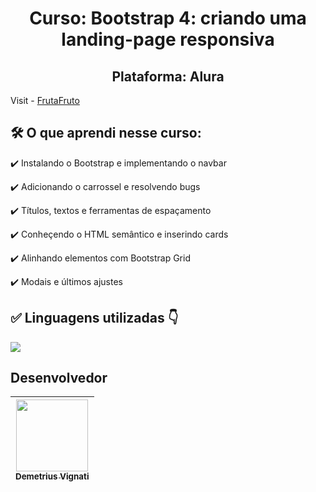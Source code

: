 <h1 align="center">Curso: Bootstrap 4: criando uma landing-page responsiva</h1>
<h2 align="center">Plataforma: Alura</h2>

Visit - [FrutaFruto](https://www.google.com)

<!-- <img width="960" alt="Imagem do site" src="https://github.com/demetriusvas/robotron-2000/blob/77ae8d47575f760ee186c18de86bcb9796d18995/img/screenshot-robotron-2000.png"> -->

## 🛠️ O que aprendi nesse curso:

:heavy_check_mark: Instalando o Bootstrap e implementando o navbar

:heavy_check_mark: Adicionando o carrossel e resolvendo bugs

:heavy_check_mark: Títulos, textos e ferramentas de espaçamento

:heavy_check_mark: Conheçendo o HTML semântico e inserindo cards

:heavy_check_mark: Alinhando elementos com Bootstrap Grid

:heavy_check_mark: Modais e últimos ajustes


## ✅ Linguagens utilizadas 👇

<p align="left">
  <a href="#">
    <img src="https://skillicons.dev/icons?i=html,css,bootstrap" />
  </a>
</p>



## Desenvolvedor

| [<img src="https://avatars.githubusercontent.com/u/22012261?s=400&v=4" width=115><br><sub>Demetrius Vignati</sub>](https://github.com/demetriusvas) |
| :---: |